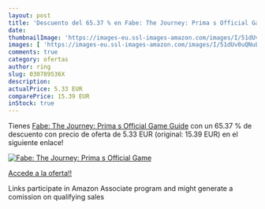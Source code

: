 ```yaml
---
layout: post
title: 'Descuento del 65.37 % en Fabe: The Journey: Prima s Official Game'
date: 
thumbnailImage: 'https://images-eu.ssl-images-amazon.com/images/I/51dUv0uQNuL._SL200_.jpg'
images: [ 'https://images-eu.ssl-images-amazon.com/images/I/51dUv0uQNuL._SL200_.jpg' ]
comments: true
category: ofertas
author: ring
slug: 030789536X
description:
actualPrice: 5.33 EUR
comparePrice: 15.39 EUR
inStock: true
---
```


Tienes [Fabe: The Journey: Prima s Official Game Guide](https://www.amazon.es/dp/030789536X/?tag=tolees-21) con un 65.37 % de descuento con precio de oferta de 5.33 EUR (original: 15.39 EUR) en el siguiente enlace!

[![Fabe: The Journey: Prima s Official Game](https://images-eu.ssl-images-amazon.com/images/I/51dUv0uQNuL._SL200_.jpg)](https://www.amazon.es/dp/030789536X/?tag=tolees-21)

[Accede a la oferta!!](https://www.amazon.es/dp/030789536X/?tag=tolees-21)

Links participate in Amazon Associate program and might generate a comission on qualifying sales


